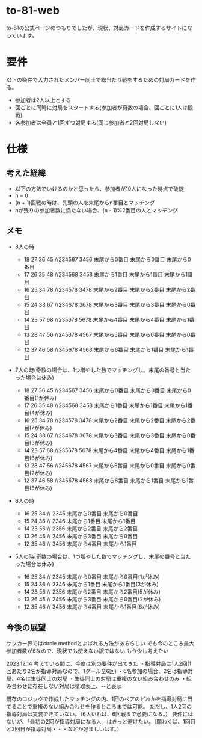 # to-81-web
to-81の公式ページのつもりでしたが、現状、対局カードを作成するサイトになっています。

# 要件
以下の条件で入力されたメンバー同士で総当たり戦をするための対局カードを作る。
* 参加者は2人以上とする
* 回ごとに同時に対局をスタートする(参加者が奇数の場合、回ごとに1人は観戦)
* 各参加者は全員と1回ずつ対局する(同じ参加者と2回対局しない)

# 仕様
## 考えた経緯
- 以下の方法でいけるのかと思ったら、参加者が10人になった時点で破綻
- n = 0
- (n + 1)回戦の時は、先頭の人を末尾からn番目とマッチング 
- nが残りの参加者数に満たない場合、(n - 1)%2番目の人とマッチング

## メモ
- 8人の時
  - 18 27 36 45 //234567 3456 末尾から0番目 末尾から0番目 末尾から0番目
  - 17 26 35 48 //234568 3458 末尾から1番目 末尾から1番目 末尾から1番目
  - 16 25 34 78 //234578 3478 末尾から2番目 末尾から2番目 末尾から2番目
  - 15 24 38 67 //234678 3678 末尾から3番目 末尾から3番目 末尾から0番目
  - 14 23 57 68 //235678 5678 末尾から4番目 末尾から4番目 末尾から1番目 
  - 13 28 47 56 //245678 4567 末尾から5番目 末尾から0番目 末尾から0番目
  - 12 37 46 58 //345678 4568 末尾から6番目 末尾から1番目 末尾から1番目

- 7人の時(奇数の場合は、1つ増やした数でマッチングし、末尾の番号と当たった場合は休み)
  - 18 27 36 45 //234567 3456 末尾から0番目 末尾から0番目 末尾から0番目(1が休み)
  - 17 26 35 48 //234568 3458 末尾から1番目 末尾から1番目 末尾から1番目(4が休み)
  - 16 25 34 78 //234578 3478 末尾から2番目 末尾から2番目 末尾から2番目(7が休み)
  - 15 24 38 67 //234678 3678 末尾から3番目 末尾から3番目 末尾から0番目(3が休み)
  - 14 23 57 68 //235678 5678 末尾から4番目 末尾から4番目 末尾から1番目(6が休み)
  - 13 28 47 56 //245678 4567 末尾から5番目 末尾から0番目 末尾から0番目(2が休み)
  - 12 37 46 58 //345678 4568 末尾から6番目 末尾から1番目 末尾から1番目(5が休み)

- 6人の時
  - 16 25 34 // 2345 末尾から0番目 末尾から0番目
  - 15 24 36 // 2346 末尾から1番目 末尾から1番目
  - 14 23 56 // 2356 末尾から2番目 末尾から2番目
  - 13 26 45 // 2456 末尾から3番目 末尾から0番目
  - 12 35 46 // 3456 末尾から4番目 末尾から1番目

- 5人の時(奇数の場合は、1つ増やした数でマッチングし、末尾の番号と当たった場合は休み)
  - 16 25 34 // 2345 末尾から0番目 末尾から0番目(1が休み)
  - 15 24 36 // 2346 末尾から1番目 末尾から1番目(3が休み)
  - 14 23 56 // 2356 末尾から2番目 末尾から2番目(5が休み)
  - 13 26 45 // 2456 末尾から3番目 末尾から0番目(2が休み)
  - 12 35 46 // 3456 末尾から4番目 末尾から1番目(6が休み)

## 今後の展望
サッカー界ではcircle methodとよばれる方法があるらしい
でも今のところ最大参加者数が6なので、現状でも使えない訳ではない
もう少し考えたい

2023.12.14
考えている間に、今度は別の要件が出てきた
・指導対局は1人2回(1回あたり2名が指導対局なので、1クール全6回)
・6名参加の場合、2名は指導対局、4名は生徒同士の対局
・生徒同士の対局は重複のない組み合わせのみ
・組み合わせに存在しない対局は星取表上、--と表示

既存のロジックで作成したマッチングの内、1回のペアのどれかを指導対局に当てることで重複のない組み合わせを作るところまでは可能。
ただし、1人2回の指導対局は実装できていない。（6人いれば、6回戦まで必要になる。）
要件にはないが、「最初の2回が指導対局になる人」はきっと避けたい。（願わくば、1回目と3回目が指導対局・・・などが好ましいはず。）

